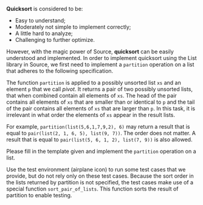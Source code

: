 **Quicksort** is considered to be:
- Easy to understand;
- Moderately not simple to implement correctly;
- A little hard to analyze;
- Challenging to further optimize.

However, with the magic power of Source, **quicksort** can be easily understood and implemented. In order to implement quicksort using the List library in Source, we first need to implement a `partition` operation on a list that adheres to the following specification.

The function `partition` is applied to a possibly unsorted list `xs` and an element `p` that we call *pivot*. It returns a pair of two possibly unsorted lists, that when combined contain all elements of `xs`. The head of the pair contains all elements of `xs` that are smaller than or identical to `p` and the tail of the pair contains all elements of `xs` that are larger than `p`. In this task, it is irrelevant in what order the elements of `xs` appear in the result lists.

For example, `partition(list(5,6,1,7,9,2), 6)` may return a result that is equal to `pair(list(2, 1, 6, 5), list(9, 7))`. The order does not matter. A result that is equal to `pair(list(5, 6, 1, 2), list(7, 9))` is also allowed.

Please fill in the template given and implement the `partition` operation on a list.

Use the test environment (airplane icon) to run some test cases that we provide, but
do not rely only on these test cases. Because the sort order in the lists returned by partition is not specified, the test cases make use of a special function `sort_pair_of_lists`. This function sorts the result of partition to enable testing.
